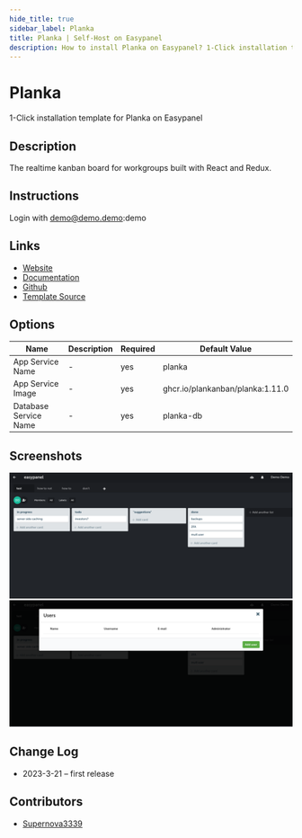 ```yaml
---
hide_title: true
sidebar_label: Planka
title: Planka | Self-Host on Easypanel
description: How to install Planka on Easypanel? 1-Click installation template for Planka on Easypanel
---
```


<!-- generated -->

# Planka

1-Click installation template for Planka on Easypanel

## Description

The realtime kanban board for workgroups built with React and Redux.

## Instructions

Login with demo@demo.demo:demo

## Links

- [Website](https://planka.app)
- [Documentation](https://docs.planka.cloud)
- [Github](https://github.com/plankanban/planka)
- [Template Source](https://github.com/easypanel-io/templates/tree/main/templates/planka)

## Options

Name | Description | Required | Default Value
-|-|-|-
App Service Name | - | yes | planka
App Service Image | - | yes | ghcr.io/plankanban/planka:1.11.0
Database Service Name | - | yes | planka-db

## Screenshots

![Planka Screenshot](./assets/screenshot1.png)
![Planka Screenshot](./assets/screenshot2.png)

## Change Log

- 2023-3-21 – first release

## Contributors

- [Supernova3339](https://github.com/Supernova3339)
